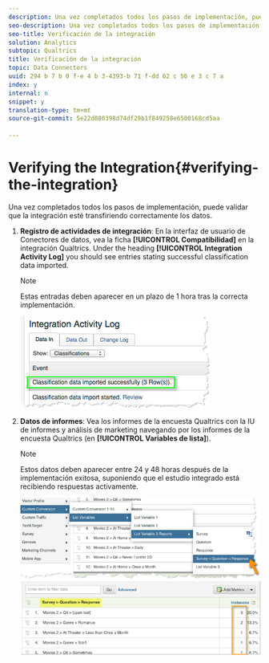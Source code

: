 ```yaml
---
description: Una vez completados todos los pasos de implementación, puede validar que la integración esté transfiriendo correctamente los datos.
seo-description: Una vez completados todos los pasos de implementación, puede validar que la integración esté transfiriendo correctamente los datos.
seo-title: Verificación de la integración
solution: Analytics
subtopic: Qualtrics
title: Verificación de la integración
topic: Data Connectors
uuid: 294 b 7 b 0 f-e 4 b 3-4393-b 71 f-dd 62 c 56 e 3 c 7 a
index: y
internal: n
snippet: y
translation-type: tm+mt
source-git-commit: 5e22d080398d74df29b1f849258e6500168cd5aa

---
```



# Verifying the Integration{#verifying-the-integration}

Una vez completados todos los pasos de implementación, puede validar que la integración esté transfiriendo correctamente los datos.

1. **Registro de actividades de integración**: En la interfaz de usuario de Conectores de datos, vea la ficha **[!UICONTROL Compatibilidad]** en la integración Qualtrics. Under the heading **[!UICONTROL Integration Activity Log]** you should see entries stating successful classification data imported.

   >[!NOTE]
   >
   >Estas entradas deben aparecer en un plazo de 1 hora tras la correcta implementación.

   ![](assets/verify-1.png)

1. **Datos de informes**: Vea los informes de la encuesta Qualtrics con la IU de informes y análisis de marketing navegando por los informes de la encuesta Qualtrics (en **[!UICONTROL Variables de lista]**).

   >[!NOTE]
   >
   >Estos datos deben aparecer entre 24 y 48 horas después de la implementación exitosa, suponiendo que el estudio integrado está recibiendo respuestas activamente.

   ![](assets/verify-2.png) ![](assets/verify-3.png)

